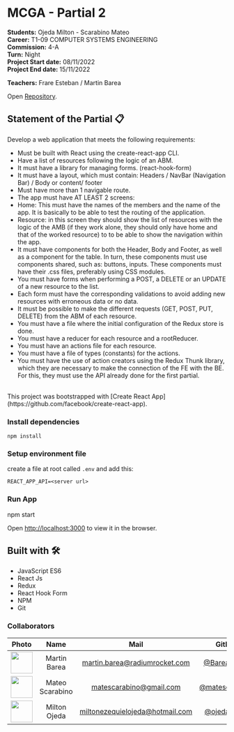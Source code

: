 # MCGA - Partial 2

**Students:** Ojeda Milton - Scarabino Mateo<br>
**Career:** T1-09 COMPUTER SYSTEMS ENGINEERING<br>
**Commission:** 4-A<br>
**Turn:** Night<br>
**Project Start date:** 08/11/2022<br>
**Project End date:** 15/11/2022<br>

**Teachers:** Frare Esteban / Martin Barea

Open [Repository](https://github.com/matescarabino/MCGA-Parcial-2).

## Statement of the Partial 📋
Develop a web application that meets the following requirements:
- Must be built with React using the create-react-app CLI.
- Have a list of resources following the logic of an ABM.
- It must have a library for managing forms. (react-hook-form)
- It must have a layout, which must contain:
    Headers / NavBar (Navigation Bar) / Body or content/ footer
- Must have more than 1 navigable route.
- The app must have AT LEAST 2 screens:
- Home: This must have the names of the members and the name of the
app. It is basically to be able to test the routing of the application.
- Resource: in this screen they should show the list of resources with the logic of the
AMB (if they work alone, they should only have home and that of the worked resource) to
to be able to show the navigation within the app.
- It must have components for both the Header, Body and Footer, as well as a
component for the table. In turn, these components must use components
shared, such as: buttons, inputs. These components must have their
.css files, preferably using CSS modules.
- You must have forms when performing a POST, a DELETE or an UPDATE
of a new resource to the list.
- Each form must have the corresponding validations to avoid adding
new resources with erroneous data or no data.
- It must be possible to make the different requests (GET, POST, PUT, DELETE) from the
ABM of each resource.
- You must have a file where the initial configuration of the Redux store is done.
- You must have a reducer for each resource and a rootReducer.
- You must have an actions file for each resource.
- You must have a file of types (constants) for the actions.
- You must have the use of action creators using the Redux Thunk library, which
they are necessary to make the connection of the FE with the BE. For this, they must use the
API already done for the first partial.

<br>
This project was bootstrapped with [Create React App](https://github.com/facebook/create-react-app).

### Install dependencies

    npm install

### Setup environment file
create a file at root called `.env` and add this:

    REACT_APP_API=<server url>

### Run App
npm start

Open [http://localhost:3000](http://localhost:3000) to view it in the browser.
<br>

## Built with 🛠️
- JavaScript ES6
- React Js
- Redux
- React Hook Form
- NPM
- Git
### Collaborators

|Photo | Name  | Mail | Github
| :-----: | :-----: | :-----: | :-----: |
<img src="https://avatars.githubusercontent.com/u/71444915?v=4" height="50" width="50">| Martin Barea | martin.barea@radiumrocket.com | [@BareaMartin](https://github.com/BareaMartin)
<img src="https://avatars.githubusercontent.com/u/91098568?v=4" height="50" width="50">| Mateo Scarabino | matescarabino@gmail.com | [@matescarabino](https://github.com/matescarabino)
<img src="https://avatars.githubusercontent.com/u/93325550?v=4" height="50" width="50">| Milton Ojeda | miltonezequielojeda@hotmail.com  | [@ojedamilton](https://github.com/ojedamilton)